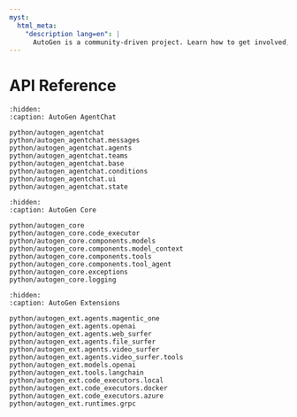 ```yaml
---
myst:
  html_meta:
    "description lang=en": |
      AutoGen is a community-driven project. Learn how to get involved, contribute, and connect with the community.
---
```


# API Reference

```{toctree}
:hidden:
:caption: AutoGen AgentChat

python/autogen_agentchat
python/autogen_agentchat.messages
python/autogen_agentchat.agents
python/autogen_agentchat.teams
python/autogen_agentchat.base
python/autogen_agentchat.conditions
python/autogen_agentchat.ui
python/autogen_agentchat.state
```

```{toctree}
:hidden:
:caption: AutoGen Core

python/autogen_core
python/autogen_core.code_executor
python/autogen_core.components.models
python/autogen_core.components.model_context
python/autogen_core.components.tools
python/autogen_core.components.tool_agent
python/autogen_core.exceptions
python/autogen_core.logging
```

```{toctree}
:hidden:
:caption: AutoGen Extensions

python/autogen_ext.agents.magentic_one
python/autogen_ext.agents.openai
python/autogen_ext.agents.web_surfer
python/autogen_ext.agents.file_surfer
python/autogen_ext.agents.video_surfer
python/autogen_ext.agents.video_surfer.tools
python/autogen_ext.models.openai
python/autogen_ext.tools.langchain
python/autogen_ext.code_executors.local
python/autogen_ext.code_executors.docker
python/autogen_ext.code_executors.azure
python/autogen_ext.runtimes.grpc
```

<!-- ::::{grid} 1 2 2 3
:margin: 4 4 0 0
:gutter: 1

:::{grid-item-card} {fas}`people-group;pst-color-primary` <br> AutoGen AgentChat
:link: python/autogen_agentchat/autogen_agentchat
:link-type: doc
:class-item: api-card
:::

:::{grid-item-card} {fas}`cube;pst-color-primary` <br> AutoGen Core
:link: python/autogen_core/autogen_core
:link-type: doc
:class-item: api-card
:::

:::{grid-item-card} {fas}`puzzle-piece;pst-color-primary` <br> AutoGen Extensions
:link: python/autogen_ext/autogen_ext
:link-type: doc
:class-item: api-card
:::

:::: -->

